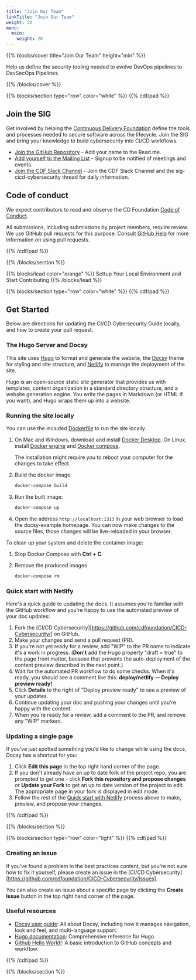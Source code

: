 ```yaml
---
title: "Join Our Team"
linkTitle: "Join Our Team"
weight: 20
menu:
  main:
    weight: 20
---
```


{{% blocks/cover title="Join Our Team" height="min"  %}}

Help us define the security tooling needed to evolve DevOps pipelines to DevSecOps Pipelines. 

{{% /blocks/cover %}}

{{% blocks/section type="row" color="white" %}}
{{% cdf/pad %}}

## Join the SIG

Get involved by helping the [Continuous Delivery Foundation](https://cd.foundation) define the tools and processes needed to secure software across the lifecycle. Join the SIG and bring your knowledge to build cybersecurity into CI/CD workflows.

- [Join the GitHub Repository](https://github.com/cdfoundation/CICD-Cybersecurity/) -  Add your name to the Read.me.  
- [Add yourself to the Mailing List](https://lists.cd.foundation/g/CICD-Cybersecurity) - Signup to be notified of meetings and events. 
- [Join the CDF Slack Channel](https://cdeliveryfdn.slack.com/?redir=%2Farchives%2FC082V7WN9K4%3Fname%3DC082V7WN9K4) -  Join the CDF Slack Channel and the sig-cicd-cybersecurity thread for daily information. 

## Code of conduct

We expect contributors to read and observe the CD Foundation
[Code of Conduct](https://github.com/cdfoundation/.github/blob/7c3c8e275f16fd38c4431006b49471a582059f33/CODE_OF_CONDUCT.md).

All submissions, including submissions by project members, require review. We use GitHub pull requests for this purpose. Consult [GitHub Help](https://help.github.com/articles/about-pull-requests/) for more
information on using pull requests.

{{% /cdf/pad %}}

{{% /blocks/section %}}



{{% blocks/lead color="orange" %}}
Settup Your Local Environment and Start Contributing
{{% /blocks/lead %}}




{{% blocks/section type="row" color="white" %}}
{{% cdf/pad %}}

## Get Started

Below are directions for updating the CI/CD Cybersecurity Guide locally, and how to create your pull request. 


### The Hugo Server and Docsy

This site uses [Hugo](https://gohugo.io/) to format and generate the website, the [Docsy](https://github.com/google/docsy) theme for styling and site structure, and [Netlify](https://www.netlify.com/) to manage the deployment of the site. 

Hugo is an open-source static site generator that provides us with templates, content organization in a standard directory structure, and a website generation engine. You write the pages in Markdown (or HTML if you want), and Hugo wraps them up into a website.


### Running the site locally

You can use the included [Dockerfile](https://docs.docker.com/engine/reference/builder/) to run the site locally.

1.  On Mac and Windows, download and install [Docker
    Desktop](https://www.docker.com/get-started).  On Linux, install [Docker
    engine](https://docs.docker.com/engine/install/#server) and [Docker
    compose](https://docs.docker.com/compose/install/).
   
    The installation might require you to reboot your computer for the changes to
    take effect. 

1. Build the docker image:

   ```bash
   docker-compose build
   ```

1. Run the built image:

   ```bash
   docker-compose up
   ```

1. Open the address `http://localhost:1313` in your web browser to load the
   docsy-example homepage. You can now make changes to the source files, those
   changes will be live-reloaded in your browser.


To clean up your system and delete the container image:

1. Stop Docker Compose with **Ctrl + C**.

1. Remove the produced images

   ```bash
   docker-compose rm
   ```

### Quick start with Netlify

Here's a quick guide to updating the docs. It assumes you're familiar with the GitHub workflow and you're happy to use the automated preview of your doc updates:

1. Fork the [CI/CD Cybersecurity][https://github.com/cdfoundation/CICD-Cybersecurity/] on GitHub.
1. Make your changes and send a pull request (PR).
1. If you're not yet ready for a review, add "WIP" to the PR name to indicate 
  it's a work in progress. (**Don't** add the Hugo property 
  "draft = true" to the page front matter, because that prevents the 
  auto-deployment of the content preview described in the next point.)
1. Wait for the automated PR workflow to do some checks. When it's ready,
  you should see a comment like this: **deploy/netlify — Deploy preview ready!**
1. Click **Details** to the right of "Deploy preview ready" to see a preview
  of your updates.
1. Continue updating your doc and pushing your changes until you're happy with 
  the content.
1. When you're ready for a review, add a comment to the PR, and remove any
  "WIP" markers.

### Updating a single page

If you've just spotted something you'd like to change while using the docs, Docsy has a shortcut for you:

1. Click **Edit this page** in the top right hand corner of the page.
1. If you don't already have an up to date fork of the project repo, you are prompted to get one - click **Fork this repository and propose changes** or **Update your Fork** to get an up to date version of the project to edit. The appropriate page in your fork is displayed in edit mode.
1. Follow the rest of the [Quick start with Netlify](#quick-start-with-netlify) process above to make, preview, and propose your changes.

{{% /cdf/pad %}}

{{% /blocks/section %}}

{{% blocks/section type="row" color="light" %}}
{{% cdf/pad %}}

### Creating an issue

If you've found a problem in the best practices content, but you're not sure how to fix it yourself, please create an issue in the [CI/CD Cybersecurity][https://github.com/cdfoundation/CICD-Cybersecurity/issues].

You can also create an issue about a specific page by clicking the **Create Issue** button in the top right hand corner of the page.

### Useful resources

* [Docsy user guide](https://www.docsy.dev/docs/): All about Docsy, including how it manages navigation, look and feel, and multi-language support.
* [Hugo documentation](https://gohugo.io/documentation/): Comprehensive reference for Hugo.
* [Github Hello World!](https://guides.github.com/activities/hello-world/): A basic introduction to GitHub concepts and workflow.

[CI/CD Cybersecurity Repo]: https://github.com/cdfoundation/CICD-Cybersecurity
[CI/CD Cybersecurity Issues]: https://github.com/cdfoundation/CICD-Cybersecurity/issues
[Code of Conduct]: https://github.com/cdfoundation/.github/blob/7c3c8e275f16fd38c4431006b49471a582059f33/CODE_OF_CONDUCT.md

{{% /cdf/pad %}}

{{% /blocks/section %}}